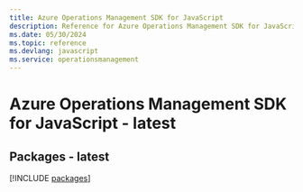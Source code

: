 ```yaml
---
title: Azure Operations Management SDK for JavaScript
description: Reference for Azure Operations Management SDK for JavaScript
ms.date: 05/30/2024
ms.topic: reference
ms.devlang: javascript
ms.service: operationsmanagement
---
```

# Azure Operations Management SDK for JavaScript - latest
## Packages - latest
[!INCLUDE [packages](operations-management-index.md)]